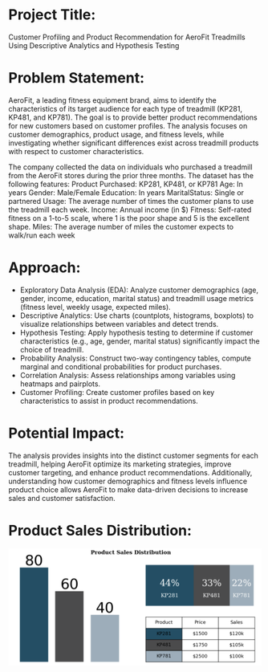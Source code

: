 # Project Title:
Customer Profiling and Product Recommendation for AeroFit Treadmills Using Descriptive Analytics and Hypothesis Testing

# Problem Statement:
AeroFit, a leading fitness equipment brand, aims to identify the characteristics of its target audience for each type of treadmill (KP281, KP481, and KP781). The goal is to provide better product recommendations for new customers based on customer profiles. The analysis focuses on customer demographics, product usage, and fitness levels, while investigating whether significant differences exist across treadmill products with respect to customer characteristics.

The company collected the data on individuals who purchased a treadmill from the AeroFit stores during the prior three months. The dataset has the following features:
Product Purchased: 	KP281, KP481, or KP781
Age: 	In years
Gender: 	Male/Female
Education: 	In years
MaritalStatus: 	Single or partnered
Usage: 	The average number of times the customer plans to use the treadmill each week.
Income: 	Annual income (in $)
Fitness: 	Self-rated fitness on a 1-to-5 scale, where 1 is the poor shape and 5 is the excellent shape.
Miles: 	The average number of miles the customer expects to walk/run each week

# Approach:

- Exploratory Data Analysis (EDA): Analyze customer demographics (age, gender, income, education, marital status) and treadmill usage metrics (fitness level, weekly usage, expected miles).
- Descriptive Analytics: Use charts (countplots, histograms, boxplots) to visualize relationships between variables and detect trends.
- Hypothesis Testing: Apply hypothesis testing to determine if customer characteristics (e.g., age, gender, marital status) significantly impact the choice of treadmill.
- Probability Analysis: Construct two-way contingency tables, compute marginal and conditional probabilities for product purchases.
- Correlation Analysis: Assess relationships among variables using heatmaps and pairplots.
- Customer Profiling: Create customer profiles based on key characteristics to assist in product recommendations.

# Potential Impact:
The analysis provides insights into the distinct customer segments for each treadmill, helping AeroFit optimize its marketing strategies, improve customer targeting, and enhance product recommendations. Additionally, understanding how customer demographics and fitness levels influence product choice allows AeroFit to make data-driven decisions to increase sales and customer satisfaction.

# Product Sales Distribution:
![text](https://github.com/SachinChauhan0911/Customer-Profiling-and-Product-Recommendation-for-AeroFit-Treadmills-Using-Hypothesis-Testing./blob/main/images/Screenshot%202024-10-27%20at%208.08.28%20AM.png)




